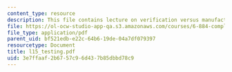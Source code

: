 ```yaml
---
content_type: resource
description: This file contains lecture on verification versus manufacturing test.
file: https://ol-ocw-studio-app-qa.s3.amazonaws.com/courses/6-884-complex-digital-systems-spring-2005/3e7ffaaf2b6757c96d437b85dbbd78c9_l15_testing.pdf
file_type: application/pdf
parent_uid: bf521edb-e22c-64b6-19de-04a7df079397
resourcetype: Document
title: l15_testing.pdf
uid: 3e7ffaaf-2b67-57c9-6d43-7b85dbbd78c9
---
```

